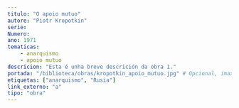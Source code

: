 ```yaml
---
titulo: "O apoio mutuo"
autore: "Piotr Kropotkin"
serie:
Numero:
ano: 1971
tematicas:
    - anarquismo
    - apoio mutuo
descricion: "Esta é unha breve descrición da obra 1."
portada: "/biblioteca/obras/kropotkin_apoio_mutuo.jpg" # Opcional, imaxe da portada
etiquetas: ["anarquismo", "Rusia"]
link_externo: "a"
tipo: "obra"
---
```

